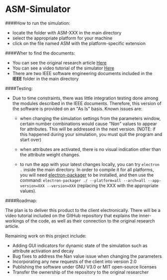 # ASM-Simulator

####How to run the simulation:

* locate the folder with ASM-XXX in the main directory
* select the appropriate platform for your machine
* click on the file named ASM with the platform-specific extension



####Wher to find the documents:

* You can see the original research article [Here](http://link.springer.com/article/10.3758%2FBF03192931 "Springer")
* You can see a video tutorial of the simulator [Here](https://drive.google.com/file/d/0B-0aS93XwpzjU0dGWGM2bk1rYUU/view?usp=sharing "Video Tutorial")
* There are two IEEE software engineering documents included in the **IEEE** folder in the main directory

####Testing:

* Due to time constraints, there was little integration testing done among the modules described in the IEEE documents. Therefore, this version of the software is provided on an "As Is" basis. Known issues are:

	* when changing the simulation settings from the parameters window, certain number combinations would cause *"Nan"* values to appear for attributes. This will be addressed in the next version. (NOTE: if this happened during your simulation, you must quit the program and start over)

	* when attributes are activated, there is no visual indication other than the attribute weight changes.

	* to run the app with your latest changes locally, you can try `electron .` inside the main directory. In order to compile it for all platforms, you will need [electron-packager](https://github.com/electron-userland/electron-packager "electron-packager") to be installed, and then use the command: `electron-packager ./ --platform=all --arch=all --app-version=XXX --version=XXX` (replacing the XXX with the appropriate values).

####Roadmap:

The plan is to deliver this product to the client electronically. There will be a video tutorial included on the GitHub repository that explains the inner-workings of the code, as well as their connection to the original research article.

Remaining work on this project include:

* Adding GUI indicators for dynamic state of the simulation such as attribute activation and decay
* Bug fixes to address the Nan value issue when changing the parameters
* Incorporating any new requests of the client into version 2.0
* Publishing the software under GNU V3.0 or MIT open-source licenses
* Transfer the ownership of the repository to the original researcher
